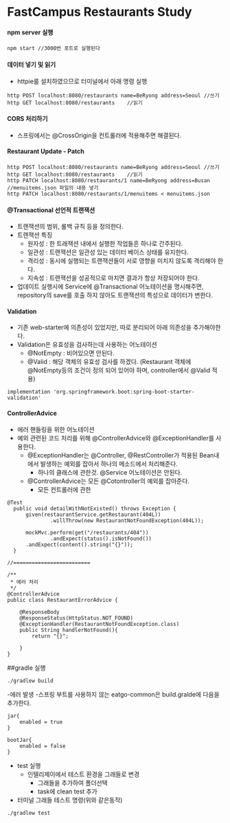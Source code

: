 # FastCampus Restaurants Study

#### npm server 실행
```
npm start //3000번 포트로 실행된다
```
#### 데이터 넣기 및 읽기
- httpie를 설치하였으므로 터미널에서 아래 명령 실행
~~~
http POST localhost:8080/restaurants name=BeRyong address=Seoul //쓰기
http GET localhost:8080/restaurants    //읽기
~~~

#### CORS 처리하기
- 스프링에서는 @CrossOrigin을 컨트롤러에 적용해주면 해결된다.

#### Restaurant Update - Patch
~~~
http POST localhost:8080/restaurants name=BeRyong address=Seoul //쓰기
http GET localhost:8080/restaurants    //읽기
http PATCH localhost:8080/restaurants/1 name=BeRyong address=Busan
//menuitems.json 파일의 내용 넣기
http PATCH localhost:8080/restaurants/1/menuitems < menuitems.json
~~~

#### @Transactional 선언적 트랜잭션
- 트랜잭션의 범위, 롤백 규칙 등을 정의한다.
- 트랜잭션 특징
    - 원자성 : 한 트래잭션 내에서 실행한 작업들흔 하나로 간주된다.
    - 일관성 : 트랜잭션은 일관성 있는 데이터 베이스 상태를 유지한다.
    - 격리성 : 동시에 실행되는 트랜잭션들이 서로 영향을 미치지 않도록 격리해야 한다.
    - 지속성 : 트랜잭션을 성공적으로 마치면 결과가 항상 저장되어야 한다.
- 업데이트 실행시에 Service에 @Transactional 어노테이션을 명시해주면, repository의 save를 호출 하지 않아도 트랜잭션의 특성으로 데이터가 변한다.

#### Validation
- 기존 web-starter에 의존성이 있었지만, 따로 분리되어 아래 의존성을 추가해야한다.
- Validation은 유효성을 검사하는데 사용하는 어노테이션
  - @NotEmpty : 비어있으면 안된다. 
  - @Valid : 해당 객체의 유효성 검사를 하겠다. (Restaurant 객체에 @NotEmpty등의 조건이 정의 되어 있어야 하며, controller에서 @Valid 적용)
~~~
implementation 'org.springframework.boot:spring-boot-starter-validation'
~~~
#### ControllerAdvice
- 에러 핸들링을 위한 어노테이션
- 예외 관련된 코드 처리를 위해 @ControllerAdvice와 @ExceptionHandler를 사용한다.
  - @ExceptionHandler는 @Controller, @RestController가 적용된 Bean내에서 발생하는 예외를 잡아서 하나의 메소드에서 처리해준다.
     - 하나의 클래스에 관한것. @Service 어노테이션은 안된다.
  - @ControllerAdvice는 모든 @Cotontroller의 예외를 잡아준다.
    - 모든 컨트롤러에 관한
~~~
@Test
  public void detailWithNotExisted() throws Exception {
      given(restaurantService.getRestaurant(404L))
              .willThrow(new RestaurantNotFoundException(404L));

      mockMvc.perform(get("/restaurants/404"))
              .andExpect(status().isNotFound())
      .andExpect(content().string("{}"));
  }
  
//=========================

/**
 * 에러 처리
 */
@ControllerAdvice
public class RestaurantErrorAdvice {

    @ResponseBody
    @ResponseStatus(HttpStatus.NOT_FOUND)
    @ExceptionHandler(RestaurantNotFoundException.class)
    public String handlerNotFound(){
        return "{}";

    }
}
~~~
##gradle 실행
~~~
./gradlew build
~~~
-에러 발생
  -스프링 부트를 사용하지 않는 eatgo-common은 build.gralde에 다음을 추가한다.
~~~
jar{
    enabled = true
}

bootJar{
    enabled = false
}
~~~
- test 실행
  - 인텔리제이에서 테스트 환경을 그래들로 변경 
    - 그래들을 추가하여 폴더선택
    - task에 clean test 추가
- 터미널 그래들 테스트 명령(위와 같은동작)
~~~
./gradlew test
~~~

